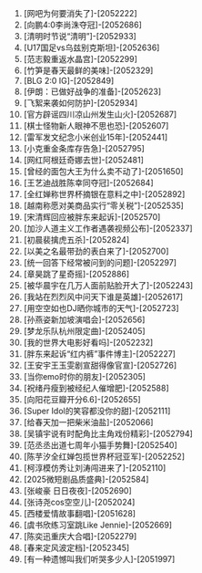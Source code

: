 
1. [网吧为何要消失了]-[2052222]
1. [向鹏4:0李尚洙夺冠]-[2052686]
1. [清明时节说“清明”]-[2052933]
1. [U17国足vs乌兹别克斯坦]-[2052636]
1. [范志毅重返水晶宫]-[2052299]
1. [竹笋是春天最鲜的美味]-[2052329]
1. [BLG 2:0 IG]-[2052849]
1. [伊朗：已做好战争的准备]-[2052623]
1. [飞絮来袭如何防护]-[2052934]
1. [官方辟谣四川凉山州发生山火]-[2052687]
1. [棋士怪物新人眼神不思也恐]-[2052607]
1. [雷军发文纪念小米创业15年]-[2052441]
1. [小克重金条库存告急]-[2052795]
1. [网红阿根廷奇娜去世]-[2052481]
1. [曾经的面包大王为什么卖不动了]-[2051650]
1. [王艺迪战胜陈幸同夺冠]-[2052684]
1. [全红婵称世界杯摘银在意料之中]-[2052892]
1. [越南称愿对美商品实行“零关税”]-[2052535]
1. [宋清辉回应被胖东来起诉]-[2052570]
1. [加沙人道主义工作者遇袭视频公布]-[2052337]
1. [初晨裴擒虎五杀]-[2052824]
1. [以美之名最带劲的表白来了]-[2052700]
1. [统一回答下经常被问到的问题]-[2052297]
1. [章昊跳了星奇摇]-[2052886]
1. [被华晨宇在几万人面前贴脸开大了]-[2052243]
1. [我站在烈烈风中问天下谁是英雄]-[2052617]
1. [用空空如也DJ晒你城市的天气]-[2052723]
1. [孙燕姿新加坡演唱会]-[2052656]
1. [梦龙乐队杭州限定曲]-[2052405]
1. [我的世界大电影好看吗]-[2052232]
1. [胖东来起诉“红内裤”事件博主]-[2052227]
1. [王安宇王玉雯剧宣甜得像官宣]-[2052726]
1. [当你emo时你的朋友]-[2052305]
1. [祝绪丹瘦到被经纪人催增肥]-[2052588]
1. [向阳花豆瓣开分6.6]-[2052655]
1. [Super Idol的笑容都没你的甜]-[2052111]
1. [给春天加一把柴米油盐]-[2052066]
1. [吴镇宇说有时配角比主角戏份精彩]-[2052794]
1. [范丞丞出道七周年小猫手势舞]-[2052540]
1. [陈芋汐全红婵包揽世界杯冠亚军]-[2052252]
1. [柯淳模仿秀让刘涛闯进来了]-[2052110]
1. [2025微短剧品质盛典]-[2052584]
1. [张峻豪 日日夜夜]-[2052690]
1. [张诗尧cos空空儿]-[2052024]
1. [西楼爱情故事翻唱]-[2051628]
1. [虞书欣练习室跳Like Jennie]-[2052669]
1. [陈奕迅重庆大合唱]-[2052279]
1. [春来定风波定档]-[2052345]
1. [有一种遗憾叫我们听哭多少人]-[2051997]
